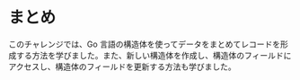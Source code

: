 # まとめ

このチャレンジでは、Go 言語の構造体を使ってデータをまとめてレコードを形成する方法を学びました。また、新しい構造体を作成し、構造体のフィールドにアクセスし、構造体のフィールドを更新する方法も学びました。

